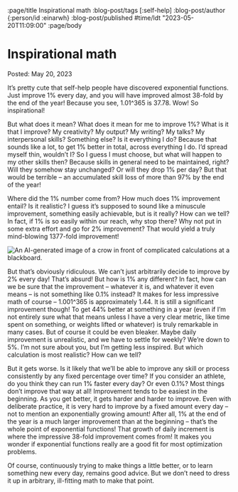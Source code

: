:page/title Inspirational math
:blog-post/tags [:self-help]
:blog-post/author {:person/id :einarwh}
:blog-post/published #time/ldt "2023-05-20T11:09:00"
:page/body

# Inspirational math

Posted: May 20, 2023

It’s pretty cute that self-help people have discovered exponential functions. Just improve 1% every day, and you will have improved almost 38-fold by the end of the year! Because you see, 1.01^365 is 37.78. Wow! So inspirational!

But what does it mean? What does it mean for me to improve 1%? What is it that I improve? My creativity? My output? My writing? My talks? My interpersonal skills? Something else? Is it everything I do? Because that sounds like a lot, to get 1% better in total, across everything I do. I’d spread myself thin, wouldn’t I? So I guess I must choose, but what will happen to my other skills then? Because skills in general need to be maintained, right? Will they somehow stay unchanged? Or will they drop 1% per day? But that would be terrible – an accumulated skill loss of more than 97% by the end of the year!

Where did the 1% number come from? How much does 1% improvement entail? Is it realistic? I guess it’s supposed to sound like a minuscule improvement, something easily achievable, but is it really? How can we tell? In fact, if 1% is so easily within our reach, why stop there? Why not put in some extra effort and go for 2% improvement? That would yield a truly mind-blowing 1377-fold improvement!

![An AI-generated image of a crow in front of complicated calculations at a blackboard.](/images/crow-at-a-blackboard.png)

But that’s obviously ridiculous. We can’t just arbitrarily decide to improve by 2% every day! That’s absurd! But how is 1% any different? In fact, how can we be sure that the improvement – whatever it is, and whatever it even means – is not something like 0.1% instead? It makes for less impressive math of course – 1.001^365 is approximately 1.44. It is still a significant improvement though! To get 44% better at something in a year (even if I’m not entirely sure what that means unless I have a very clear metric, like time spent on something, or weights lifted or whatever) is truly remarkable in many cases. But of course it could be even bleaker. Maybe daily improvement is unrealistic, and we have to settle for weekly? We’re down to 5%. I’m not sure about you, but I’m getting less inspired. But which calculation is most realistic? How can we tell?

But it gets worse. Is it likely that we’ll be able to improve any skill or process consistently by any fixed percentage over time? If you consider an athlete, do you think they can run 1% faster every day? Or even 0.1%? Most things don’t improve that way at all! Improvement tends to be easiest in the beginning. As you get better, it gets harder and harder to improve. Even with deliberate practice, it is very hard to improve by a fixed amount every day – not to mention an exponentially growing amount! After all, 1% at the end of the year is a much larger improvement than at the beginning – that’s the whole point of exponential functions! That growth of daily increment is where the impressive 38-fold improvement comes from! It makes you wonder if exponential functions really are a good fit for most optimization problems.

Of course, continuously trying to make things a little better, or to learn something new every day, remains good advice. But we don’t need to dress it up in arbitrary, ill-fitting math to make that point.
